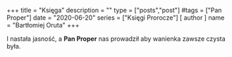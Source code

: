 +++
title = "Księga"
description = ""
type = ["posts","post"]
#tags = ["Pan Proper"]
date = "2020-06-20"
series = ["Księgi Prorocze"]
[ author ]
  name = "Bartłomiej Oruta"
+++

I nastała jasność, a **Pan Proper** nas prowadził aby wanienka zawsze czysta była.